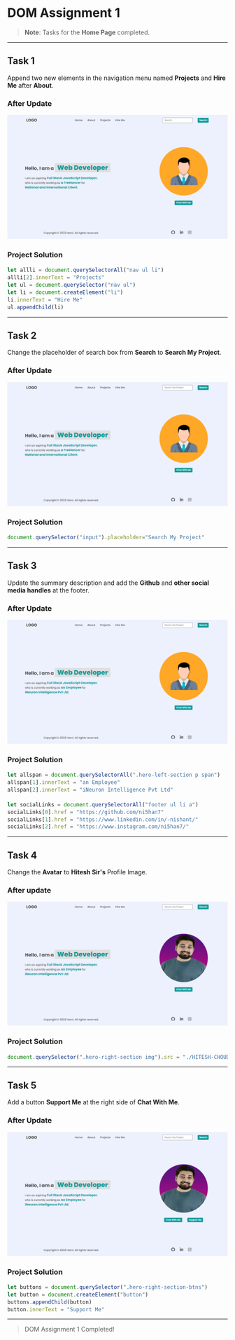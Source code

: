 # **DOM Assignment 1**
>**Note**: Tasks for the **Home Page** completed.

---

## **Task 1**
Append two new elements in the navigation menu named **Projects** and **Hire Me** after **About**.

### **After Update**
![Output Image](./firstAssignmentImage/output/task1Output.png)

### **Project Solution**
```js
let allli = document.querySelectorAll("nav ul li")
allli[2].innerText = "Projects"
let ul = document.querySelector("nav ul")
let li = document.createElement("li")
li.innerText = "Hire Me"
ul.appendChild(li)
```
---

## **Task 2**
Change the placeholder of search box from **Search** to **Search My Project**.

### **After Update**
![Output Image](./firstAssignmentImage/output/task2Output.png)

### **Project Solution**
```js
document.querySelector("input").placeholder="Search My Project"
```
---

## **Task 3**
Update the summary description and add the **Github** and **other social media handles** at the footer.

### **After Update**
![Output Image](./firstAssignmentImage/output/task3Output.png)

### **Project Solution**
```js
let allspan = document.querySelectorAll(".hero-left-section p span")
allspan[1].innerText = "an Employee"
allspan[2].innerText = "iNeuron Intelligence Pvt Ltd"

let socialLinks = document.querySelectorAll("footer ul li a")
socialLinks[0].href = "https://github.com/ni5han7"
socialLinks[1].href = "https://www.linkedin.com/in/-nishant/"
socialLinks[2].href = "https://www.instagram.com/ni5han7/"
```
---

## **Task 4**
Change the **Avatar** to **Hitesh Sir's** Profile Image.

### **After update**
![Output Image](./firstAssignmentImage/output/task4Output.png)

### **Project Solution**
```js
document.querySelector(".hero-right-section img").src = "./HITESH-CHOUDHARY-SIR.jpg"
```
---

## **Task 5**
Add a button **Support Me** at the right side of **Chat With Me**.

### **After Update**
![output Image5](./firstAssignmentImage/output/task5Output.png)

### **Project Solution**
```js
let buttons = document.querySelector(".hero-right-section-btns")
let button = document.createElement("button")
buttons.appendChild(button)
button.innerText = "Support Me"
```
---

>DOM Assignment 1 Completed! 